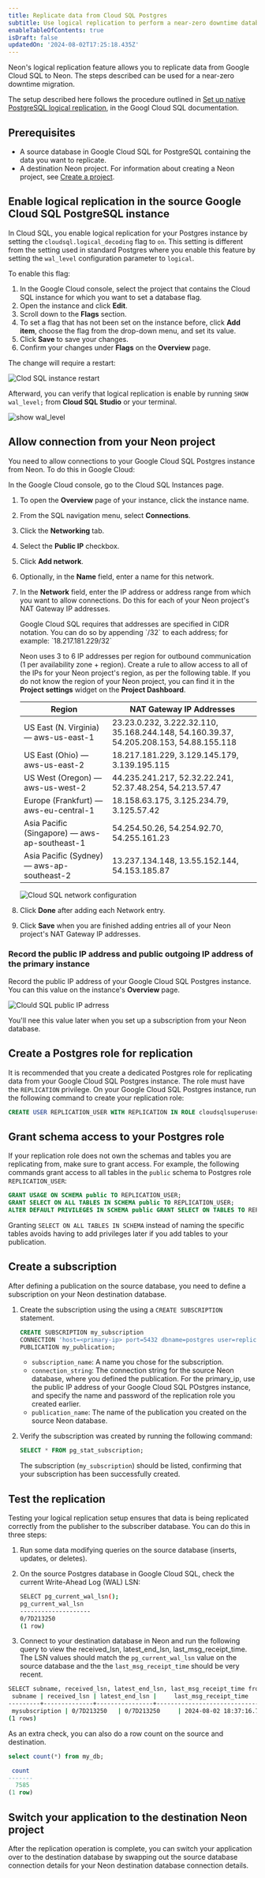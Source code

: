 ```yaml
---
title: Replicate data from Cloud SQL Postgres
subtitle: Use logical replication to perform a near-zero downtime database migration from Google Cloud SQL to Neon
enableTableOfContents: true
isDraft: false
updatedOn: '2024-08-02T17:25:18.435Z'
---
```


Neon's logical replication feature allows you to replicate data from Google Cloud SQL to Neon. The steps described can be used for a near-zero downtime migration.

The setup described here follows the procedure outlined in [Set up native PostgreSQL logical replication](https://cloud.google.com/sql/docs/postgres/replication/configure-logical-replication#set-up-native-postgresql-logical-replication), in the Googl Cloud SQL documentation.

## Prerequisites

- A source database in Google Cloud SQL for PostgreSQL containing the data you want to replicate.
- A destination Neon project. For information about creating a Neon project, see [Create a project](/docs/manage/projects#create-a-project).

## Enable logical replication in the source Google Cloud SQL PostgreSQL instance

In Cloud SQL, you enable logical replication for your Postgres instance by setting the `cloudsql.logical_decoding` flag to `on`. This setting is different from the setting used in standard Postgres where you enable this feature by setting the `wal_level` configuration parameter to `logical`.

To enable this flag:

1. In the Google Cloud console, select the project that contains the Cloud SQL instance for which you want to set a database flag.
2. Open the instance and click **Edit**.
3. Scroll down to the **Flags** section.
4. To set a flag that has not been set on the instance before, click **Add item**, choose the flag from the drop-down menu, and set its value.
5. Click **Save** to save your changes.
6. Confirm your changes under **Flags** on the **Overview** page.

The change will require a restart:

![Clod SQL instance restart](/docs/guides/cloud_sql_restart.png)

Afterward, you can verify that logical replication is enable by running `SHOW wal_level;` from **Cloud SQL Studio** or your terminal.

![show wal_level](/docs/guides/cloud_sql_show_wal_level.png)

## Allow connection from your Neon project

You need to allow connections to your Google Cloud SQL Postgres instance from Neon. To do this in Google Cloud:

In the Google Cloud console, go to the Cloud SQL Instances page.

1. To open the **Overview** page of your instance, click the instance name.
2. From the SQL navigation menu, select **Connections**.
3. Click the **Networking** tab.
4. Select the **Public IP** checkbox.
5. Click **Add network**.
6. Optionally, in the **Name** field, enter a name for this network.
7. In the **Network** field, enter the IP address or address range from which you want to allow connections. Do this for each of your Neon project's NAT Gateway IP addresses.

   <Admonition type="note">
   Google Cloud SQL requires that addresses are specified in CIDR notation. You can do so by appending `/32` to each address; for example: `18.217.181.229/32`
   </Admonition>

   Neon uses 3 to 6 IP addresses per region for outbound communication (1 per availability zone + region). Create a rule to allow access to all of the IPs for your Neon project's region, as per the following table. If you do not know the region of your Neon project, you can find it in the **Project settings** widget on the **Project Dashboard**.

   | Region                                        | NAT Gateway IP Addresses                                                               |
   | --------------------------------------------- | -------------------------------------------------------------------------------------- |
   | US East (N. Virginia) — aws-us-east-1         | 23.23.0.232, 3.222.32.110, 35.168.244.148, 54.160.39.37, 54.205.208.153, 54.88.155.118 |
   | US East (Ohio) — aws-us-east-2                | 18.217.181.229, 3.129.145.179, 3.139.195.115                                           |
   | US West (Oregon) — aws-us-west-2              | 44.235.241.217, 52.32.22.241, 52.37.48.254, 54.213.57.47                               |
   | Europe (Frankfurt) — aws-eu-central-1         | 18.158.63.175, 3.125.234.79, 3.125.57.42                                               |
   | Asia Pacific (Singapore) — aws-ap-southeast-1 | 54.254.50.26, 54.254.92.70, 54.255.161.23                                              |
   | Asia Pacific (Sydney) — aws-ap-southeast-2    | 13.237.134.148, 13.55.152.144, 54.153.185.87                                           |

   ![Cloud SQL network configuration](/docs/guides/cloud_sql_network_config.png)

8. Click **Done** after adding each Network entry.
9. Click **Save** when you are finished adding entries all of your Neon project's NAT Gateway IP addresses.

### Record the public IP address and public outgoing IP address of the primary instance

Record the public IP address of your Google Cloud SQL Postgres instance. You can this value on the instance's **Overview** page.

![Clould SQL public IP adrress](/docs/guides/cloud_sql_public_ip.png)

You'll nee this value later when you set up a subscription from your Neon database.

## Create a Postgres role for replication

It is recommended that you create a dedicated Postgres role for replicating data from your Google Cloud SQL Postgres instance. The role must have the `REPLICATION` privilege. On your Google Cloud SQL Postgres instance, run the following command to create your replication role:

```sql
CREATE USER REPLICATION_USER WITH REPLICATION IN ROLE cloudsqlsuperuser LOGIN PASSWORD 'REPLICATION_USER_PASSWORD';
```

## Grant schema access to your Postgres role

If your replication role does not own the schemas and tables you are replicating from, make sure to grant access. For example, the following commands grant access to all tables in the `public` schema to Postgres role `REPLICATION_USER`:

```sql
GRANT USAGE ON SCHEMA public TO REPLICATION_USER;
GRANT SELECT ON ALL TABLES IN SCHEMA public TO REPLICATION_USER;
ALTER DEFAULT PRIVILEGES IN SCHEMA public GRANT SELECT ON TABLES TO REPLICATION_USER;
```

Granting `SELECT ON ALL TABLES IN SCHEMA` instead of naming the specific tables avoids having to add privileges later if you add tables to your publication.

## Create a subscription

After defining a publication on the source database, you need to define a subscription on your Neon destination database.

1. Create the subscription using the using a `CREATE SUBSCRIPTION` statement.

   ```sql
   CREATE SUBSCRIPTION my_subscription
   CONNECTION 'host=<primary-ip> port=5432 dbname=postgres user=replication_user password=replicapassword'
   PUBLICATION my_publication;
   ```

   - `subscription_name`: A name you chose for the subscription.
   - `connection_string`: The connection string for the source Neon database, where you defined the publication. For the primary_ip, use the public IP address of your Google Cloud SQL POstgres instance, and specify the name and password of the replication role you created earlier.
   - `publication_name`: The name of the publication you created on the source Neon database.

2. Verify the subscription was created by running the following command:

   ```sql
   SELECT * FROM pg_stat_subscription;
   ```

   The subscription (`my_subscription`) should be listed, confirming that your subscription has been successfully created.

## Test the replication

Testing your logical replication setup ensures that data is being replicated correctly from the publisher to the subscriber database. You can do this in three steps:

1. Run some data modifying queries on the source database (inserts, updates, or deletes).
2. On the source Postgres database in Google Cloud SQL, check the current Write-Ahead Log (WAL) LSN:

   ```bash
   SELECT pg_current_wal_lsn();
   pg_current_wal_lsn
   --------------------
   0/7D213250
   (1 row)
   ```

3. Connect to your destination database in Neon and run the following query to view the received_lsn, latest_end_lsn, last_msg_receipt_time. The LSN values should match the `pg_current_wal_lsn` value on the source database and the the `last_msg_receipt_time` should be very recent.

```bash
SELECT subname, received_lsn, latest_end_lsn, last_msg_receipt_time from pg_catalog.pg_stat_subscription;
 subname | received_lsn | latest_end_lsn |     last_msg_receipt_time
---------+--------------+----------------+-------------------------------
 mysubscription | 0/7D213250   | 0/7D213250     | 2024-08-02 18:37:16.70939+00
(1 rows)
```

As an extra check, you can also do a row count on the source and destination.

```sql
select count(*) from my_db;

 count
-------
  7585
(1 row)
```

## Switch your application to the destination Neon project

After the replication operation is complete, you can switch your application over to the destination database by swapping out the source database connection details for your Neon destination database connection details.
